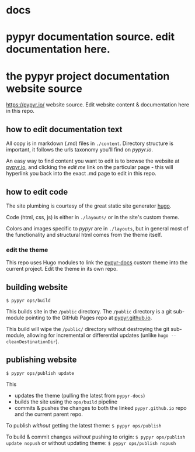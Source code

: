# docs
pypyr documentation source. edit documentation here.
=======
# the pypyr project documentation website source
https://pypyr.io/ website source. Edit website content & documentation here in 
this repo.

## how to edit documentation text
All copy is in markdown (.md) files in `./content`. Directory structure is 
important, it follows the urls taxonomy you'll find on _pypyr.io_.

An easy way to find content you want to edit is to browse the website at
[pypyr.io](https://pypyr.io), and clicking the _edit me_ link on the particular
page - this will hyperlink you back into the exact .md page to edit in this 
repo.

## how to edit code
The site plumbing is courtesy of the great static site generator [hugo](https://gohugo.io). 

Code (html, css, js) is either in `./layouts/` or in the site's custom theme. 

Colors and images specific to _pypyr_ are in `./layouts`, but in general most
of the functionality and structural html comes from the theme itself.

### edit the theme
This repo uses Hugo modules to link the [pypyr-docs](https://github.com/pypyr/pypyr-docs) 
custom theme into the current project. Edit the theme in its own repo. 

## building website
`$ pypyr ops/build`

This builds site in the `/public` directory. The `/public` directory is a git 
sub-module pointing to the GitHub Pages repo at 
[pypyr.github.io](https://github.com/pypyr/pypyr.github.io).

This build will wipe the `/public/` directory without destroying the git 
sub-module, allowing for incremental or differential updates (unlike 
`hugo --cleanDestinationDir`). 

## publishing website
`$ pypyr ops/publish update`

This 
- updates the theme (pulling the latest from `pypyr-docs`)
- builds the site using the `ops/build` pipeline
- commits & pushes the changes to both the linked `pypyr.github.io` repo and 
  the current parent repo.

To publish *without* getting the latest theme:
`$ pypyr ops/publish`

To build & commit changes *without* pushing to origin:
`$ pypyr ops/publish update nopush`
or without updating theme:
`$ pypyr ops/publish nopush`